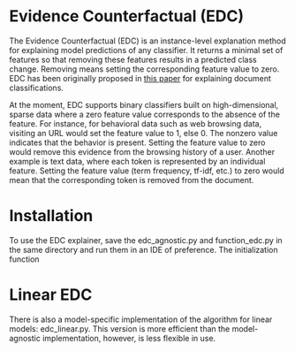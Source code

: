 # Evidence Counterfactual (EDC)

The Evidence Counterfactual (EDC) is an instance-level explanation method for explaining model predictions of any classifier. It returns a minimal set of features so that removing these features results in a predicted class change. Removing means setting the corresponding feature value to zero. EDC has been originally proposed in [this paper](https://papers.ssrn.com/sol3/papers.cfm?abstract_id=2282998) for explaining document classifications.

At the moment, EDC supports binary classifiers built on high-dimensional, sparse data where a zero feature value corresponds to the absence of the feature. For instance, for behavioral data such as web browsing data, visiting an URL would set the feature value to 1, else 0. The nonzero value indicates that the behavior is present. Setting the feature value to zero would remove this evidence from the browsing history of a user. Another example is text data, where each token is represented by an individual feature. Setting the feature value (term frequency, tf-idf, etc.) to zero would mean that the corresponding token is removed from the document. 

# Installation

To use the EDC explainer, save the edc_agnostic.py and function_edc.py in the same directory and run them in an IDE of preference. The initialization function  


# Linear EDC

There is also a model-specific implementation of the algorithm for linear models: edc_linear.py. This version is more efficient than the model-agnostic implementation, however, is less flexible in use.
